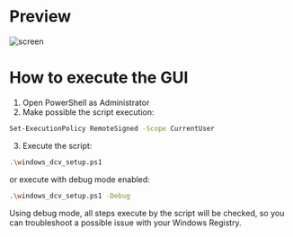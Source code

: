 # Preview
![screen](https://github.com/user-attachments/assets/05aa2512-2746-4495-8b60-0628e24846fd)

# How to execute the GUI

1. Open PowerShell as Administrator
2. Make possible the script execution:
```bash
Set-ExecutionPolicy RemoteSigned -Scope CurrentUser
```
3. Execute the script:
```bash
.\windows_dcv_setup.ps1
```
or execute with debug mode enabled:
```bash
.\windows_dcv_setup.ps1 -Debug
```

Using debug mode, all steps execute by the script will be checked, so you can troubleshoot a possible issue with your Windows Registry.

